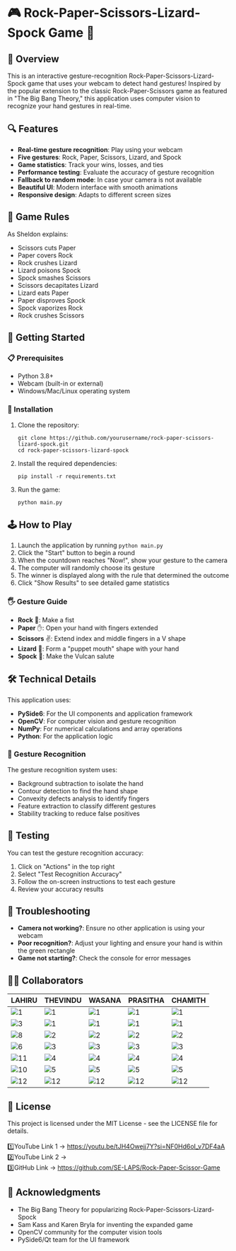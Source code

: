 # 🎮 Rock-Paper-Scissors-Lizard-Spock Game 🎲

## 📖 Overview

This is an interactive gesture-recognition Rock-Paper-Scissors-Lizard-Spock game that uses your webcam to detect hand gestures! Inspired by the popular extension to the classic Rock-Paper-Scissors game as featured in "The Big Bang Theory," this application uses computer vision to recognize your hand gestures in real-time.

## 🔍 Features

- **Real-time gesture recognition**: Play using your webcam
- **Five gestures**: Rock, Paper, Scissors, Lizard, and Spock
- **Game statistics**: Track your wins, losses, and ties
- **Performance testing**: Evaluate the accuracy of gesture recognition
- **Fallback to random mode**: In case your camera is not available
- **Beautiful UI**: Modern interface with smooth animations
- **Responsive design**: Adapts to different screen sizes

## 🎯 Game Rules

As Sheldon explains:

- Scissors cuts Paper
- Paper covers Rock
- Rock crushes Lizard
- Lizard poisons Spock
- Spock smashes Scissors
- Scissors decapitates Lizard
- Lizard eats Paper
- Paper disproves Spock
- Spock vaporizes Rock
- Rock crushes Scissors

## 🚀 Getting Started

### 📋 Prerequisites

- Python 3.8+
- Webcam (built-in or external)
- Windows/Mac/Linux operating system

### 🔧 Installation

1. Clone the repository:
   ```
   git clone https://github.com/yourusername/rock-paper-scissors-lizard-spock.git
   cd rock-paper-scissors-lizard-spock
   ```

2. Install the required dependencies:
   ```
   pip install -r requirements.txt
   ```

3. Run the game:
   ```
   python main.py
   ```

## 🕹️ How to Play

1. Launch the application by running `python main.py`
2. Click the "Start" button to begin a round
3. When the countdown reaches "Now!", show your gesture to the camera
4. The computer will randomly choose its gesture
5. The winner is displayed along with the rule that determined the outcome
6. Click "Show Results" to see detailed game statistics

### 🖐️ Gesture Guide

- **Rock** 👊: Make a fist
- **Paper** ✋: Open your hand with fingers extended
- **Scissors** ✌️: Extend index and middle fingers in a V shape
- **Lizard** 🤏: Form a "puppet mouth" shape with your hand
- **Spock** 🖖: Make the Vulcan salute

## 🛠️ Technical Details

This application uses:

- **PySide6**: For the UI components and application framework
- **OpenCV**: For computer vision and gesture recognition
- **NumPy**: For numerical calculations and array operations
- **Python**: For the application logic

### 🧠 Gesture Recognition

The gesture recognition system uses:

- Background subtraction to isolate the hand
- Contour detection to find the hand shape
- Convexity defects analysis to identify fingers
- Feature extraction to classify different gestures
- Stability tracking to reduce false positives

## 🧪 Testing

You can test the gesture recognition accuracy:

1. Click on "Actions" in the top right
2. Select "Test Recognition Accuracy"
3. Follow the on-screen instructions to test each gesture
4. Review your accuracy results

## 📝 Troubleshooting

- **Camera not working?**: Ensure no other application is using your webcam
- **Poor recognition?**: Adjust your lighting and ensure your hand is within the green rectangle
- **Game not starting?**: Check the console for error messages

## 👨‍💻 Collaborators 

| LAHIRU | THEVINDU | WASANA | PRASITHA |CHAMITH |
|---------|------------|-------------|-------------|-------------|
| ![1](https://github.com/user-attachments/assets/2d9422fb-b2a6-4851-b117-d40b3dc58bd1) | ![1](https://github.com/user-attachments/assets/2d9422fb-b2a6-4851-b117-d40b3dc58bd1) | ![1](https://github.com/user-attachments/assets/2d9422fb-b2a6-4851-b117-d40b3dc58bd1) | ![1](https://github.com/user-attachments/assets/2d9422fb-b2a6-4851-b117-d40b3dc58bd1) | ![1](https://github.com/user-attachments/assets/2d9422fb-b2a6-4851-b117-d40b3dc58bd1) |
| ![3](https://github.com/user-attachments/assets/93e43b9b-b5fa-44af-a0bd-46323ffb83df) | ![1](https://github.com/user-attachments/assets/f0a812fc-a6b0-40bf-8375-0bac9e73a00b) | ![1](https://github.com/user-attachments/assets/a19d6f80-deaa-4d54-b6b1-ac6c9c10820a) | ![1](https://github.com/user-attachments/assets/57448c2a-36ed-49e2-a94e-6d29e2c3f687) |![1](https://github.com/user-attachments/assets/c31cf1f1-86ba-4875-b708-efecbf0cdccb) |
| ![8](https://github.com/user-attachments/assets/fe4da7e0-931c-4465-ac35-0b6a6d0c4aee) | ![2](https://github.com/user-attachments/assets/9d703464-4c84-4b35-85dd-325e32f114da) | ![2](https://github.com/user-attachments/assets/ac377097-9c58-4dd4-bd32-c942d3f57ae5) | ![2](https://github.com/user-attachments/assets/c6c756df-15a1-463a-85fd-e5791800eca4) | ![2](https://github.com/user-attachments/assets/c4dae83c-5b1f-4b15-b8af-ab49c3455070) |
| ![6](https://github.com/user-attachments/assets/0c2b5411-044c-4e34-9349-35f2d624a966) | ![3](https://github.com/user-attachments/assets/8641188e-a3d5-4755-9c84-abe2c0cda655) | ![3](https://github.com/user-attachments/assets/1a20b175-8686-49ce-bc5a-db067c3a0835) | ![3](https://github.com/user-attachments/assets/e0d9211b-63bf-4b31-8318-92c2746fd5d8) | ![3](https://github.com/user-attachments/assets/7c81ed15-df44-4071-97d9-68573ebbcfd1) |
| ![11](https://github.com/user-attachments/assets/82981900-d89a-4fd9-89f4-b346ef27bfde) | ![4](https://github.com/user-attachments/assets/d73ddab4-60dd-4dfb-a9a2-41038267d033) | ![4](https://github.com/user-attachments/assets/93d55bf7-2a57-46e4-8830-148fa62f792e) | ![4](https://github.com/user-attachments/assets/af975e9b-e73c-460c-8369-e5ea2c199f33) | ![4](https://github.com/user-attachments/assets/87b5b4fa-0e28-4724-b8b7-4471bd5dc465) |
| ![10](https://github.com/user-attachments/assets/e6b57ed0-be96-495d-857c-34e683ca7b6b) | ![5](https://github.com/user-attachments/assets/cda921f4-6e3b-47c6-a3e3-ea9ee7cb14f8) |![5](https://github.com/user-attachments/assets/e2e06174-e7c5-4260-b446-51bd12e2b8aa) | ![5](https://github.com/user-attachments/assets/2ff59eaa-cc0b-4f3a-b413-060751558e29) |![5](https://github.com/user-attachments/assets/72a6bdca-487c-4ea5-a267-c3afe1340ca1) |
| ![12](https://github.com/user-attachments/assets/7b3ee75a-e298-4c6b-91ce-cf9d3263bf49) | ![12](https://github.com/user-attachments/assets/7b3ee75a-e298-4c6b-91ce-cf9d3263bf49) | ![12](https://github.com/user-attachments/assets/7b3ee75a-e298-4c6b-91ce-cf9d3263bf49) | ![12](https://github.com/user-attachments/assets/7b3ee75a-e298-4c6b-91ce-cf9d3263bf49) | ![12](https://github.com/user-attachments/assets/7b3ee75a-e298-4c6b-91ce-cf9d3263bf49) |


## 📜 License

This project is licensed under the MIT License - see the LICENSE file for details. <br><br>
1️⃣YouTube Link 1 -> https://youtu.be/tJH4Owejj7Y?si=NF0Hd6oI_v7DF4aA <br>
2️⃣YouTube Link 2 -> <br>
3️⃣GitHub Link -> https://github.com/SE-LAPS/Rock-Paper-Scissor-Game 


## 🙏 Acknowledgments

- The Big Bang Theory for popularizing Rock-Paper-Scissors-Lizard-Spock
- Sam Kass and Karen Bryla for inventing the expanded game
- OpenCV community for the computer vision tools
- PySide6/Qt team for the UI framework 
